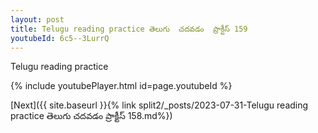 ```yaml
---
layout: post
title: Telugu reading practice తెలుగు  చదవడం  ప్రాక్టీస్ 159
youtubeId: 6c5--3LurrQ
---
```

 
 
Telugu reading practice
 
 
 
 
 


{% include youtubePlayer.html id=page.youtubeId %}
 
[Next]({{ site.baseurl }}{% link  split2/_posts/2023-07-31-Telugu reading practice తెలుగు  చదవడం  ప్రాక్టీస్ 158.md%})
 
